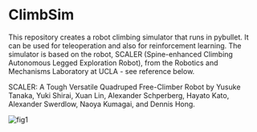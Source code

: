 # ClimbSim
This repository creates a robot climbing simulator that runs in pybullet. It can be used for teleoperation and also for reinforcement learning. The simulator is based on the robot, SCALER (Spine-enhanced Climbing Autonomous Legged Exploration Robot), from the Robotics and Mechanisms Laboratory at UCLA - see reference below.

SCALER: A Tough Versatile Quadruped Free-Climber Robot by Yusuke Tanaka, Yuki Shirai, Xuan Lin, Alexander Schperberg, Hayato Kato, Alexander Swerdlow, Naoya Kumagai, and Dennis Hong.

![fig1](https://user-images.githubusercontent.com/45216484/217659832-07cfde0b-ca75-406e-838b-7c108fecc7cc.jpg)
